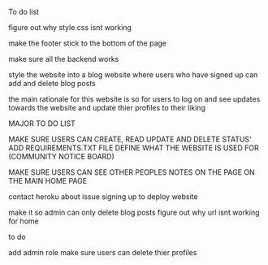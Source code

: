 To do list

figure out why style.css isnt working 

make the footer stick to the bottom of the page 

make sure all the backend works

style the website into a blog website where users who have signed up can add and delete blog posts


the main rationale for this website is so for users to log on and see updates towards the website and update thier profiles to their liking 

MAJOR TO DO LIST 

MAKE SURE USERS CAN CREATE, READ UPDATE AND DELETE STATUS'
ADD REQUIREMENTS.TXT FILE
DEFINE WHAT THE WEBSITE IS USED FOR (COMMUNITY NOTICE BOARD)

MAKE SURE USERS CAN SEE OTHER PEOPLES NOTES ON THE PAGE ON THE MAIN HOME PAGE 

contact heroku about issue signing up to deploy website

make it so admin can only delete blog posts
figure out why url isnt working for home

to do

add admin role
make sure users can delete thier profiles